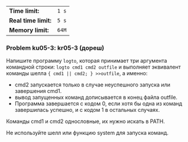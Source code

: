 |                      |       |
|----------------------|-------|
| **Time limit:**      | `1 s` |
| **Real time limit:** | `5 s` |
| **Memory limit:**    | `64M` |


### Problem ku05-3: kr05-3 (дореш)

Напишите программу `logto`, которая принимает три аргумента командной строки: `logto cmd1 cmd2
outfile` и выполняет эквивалент команды шелла `{ cmd1 || cmd2; } >>outfile`, а именно:

* cmd2 запускается только в случае неуспешного запуска или завершения cmd1.
* вывод запущенных команд дописывается в конец файла outfile.
* Программа завершается с кодом 0, если хотя бы одна из команд завершилась успешно, и с кодом 1 в остальных случаях.

Команды cmd1 и cmd2 однословные, их нужно искать в PATH.

Не используйте шелл или функцию system для запуска команд.

